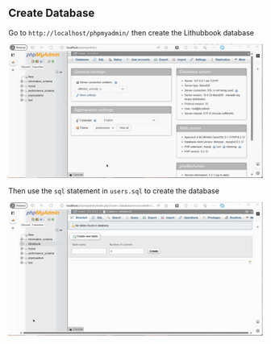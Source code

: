 ## Create Database

Go to `http://localhost/phpmyadmin/` then create the Lithubbook database

![alt text](create-database.gif)

Then use the `sql` statement in `users.sql` to create the database

![alt text](create-users-table.gif)
